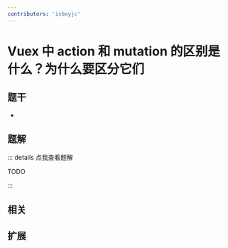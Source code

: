 ```yaml
---
contributors: 'isboyjc'
---
```


# Vuex 中 action 和 mutation 的区别是什么？为什么要区分它们


## 题干

- 



## 题解

::: details 点我查看题解

  TODO

:::



## 相关



## 扩展
